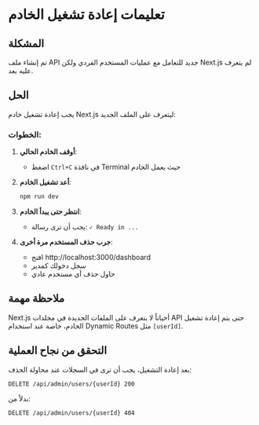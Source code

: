 # تعليمات إعادة تشغيل الخادم

## المشكلة
تم إنشاء ملف API جديد للتعامل مع عمليات المستخدم الفردي ولكن Next.js لم يتعرف عليه بعد.

## الحل
يجب إعادة تشغيل خادم Next.js ليتعرف على الملف الجديد:

### الخطوات:

1. **أوقف الخادم الحالي**:
   - اضغط `Ctrl+C` في نافذة Terminal حيث يعمل الخادم

2. **أعد تشغيل الخادم**:
   ```bash
   npm run dev
   ```

3. **انتظر حتى يبدأ الخادم**:
   - يجب أن ترى رسالة: `✓ Ready in ...`

4. **جرب حذف المستخدم مرة أخرى**:
   - افتح http://localhost:3000/dashboard
   - سجل دخولك كمدير
   - حاول حذف أي مستخدم عادي

## ملاحظة مهمة
Next.js أحياناً لا يتعرف على الملفات الجديدة في مجلدات API حتى يتم إعادة تشغيل الخادم، خاصة عند استخدام Dynamic Routes مثل `[userId]`.

## التحقق من نجاح العملية
بعد إعادة التشغيل، يجب أن ترى في السجلات عند محاولة الحذف:
```
DELETE /api/admin/users/{userId} 200
```

بدلاً من:
```
DELETE /api/admin/users/{userId} 404
``` 